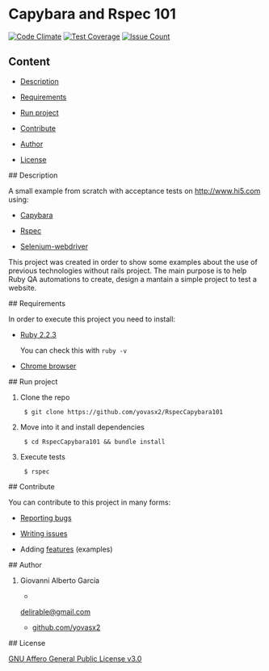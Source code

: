 # Capybara and Rspec 101

[![Code Climate](https://codeclimate.com/github/yovasx2/RspecCapybara101/badges/gpa.svg)](https://codeclimate.com/github/yovasx2/RspecCapybara101)
[![Test Coverage](https://codeclimate.com/github/yovasx2/RspecCapybara101/badges/coverage.svg)](https://codeclimate.com/github/yovasx2/RspecCapybara101/coverage)
[![Issue Count](https://codeclimate.com/github/yovasx2/RspecCapybara101/badges/issue_count.svg)](https://codeclimate.com/github/yovasx2/RspecCapybara101)

## Content

* [Description](#description)

* [Requirements](#requirements)

* [Run project](#run-project)

* [Contribute](#contribute)

* [Author](#author)

* [License](#license)

<a name="description"/>
## Description

A small example from scratch with acceptance tests on http://www.hi5.com using:

* [Capybara](https://github.com/jnicklas/capybara)

* [Rspec](https://github.com/rspec/rspec)

* [Selenium-webdriver](https://github.com/SeleniumHQ/selenium/tree/master/rb)

This project was created in order to show some examples about the use of previous technologies without rails project. The main purpose is to help Ruby QA automations to create, design a mantain a simple project to test a website. 

<a name="requirements"/>
## Requirements

In order to execute this project you need to install: 

* [Ruby 2.2.3](https://www.ruby-lang.org/es/news/2015/08/18/ruby-2-2-3-released/)

  You can check this with `ruby -v`

* [Chrome browser](https://www.google.com.mx/chrome/browser/desktop/)

<a name="run-project"/>
## Run project

1. Clone the repo

    	$ git clone https://github.com/yovasx2/RspecCapybara101

2. Move into it and install dependencies

		$ cd RspecCapybara101 && bundle install

3. Execute tests

		$ rspec


<a name="contribute"/>
## Contribute

You can contribute to this project in many forms:

* [Reporting bugs](https://github.com/yovasx2/RspecCapybara101/issues)

* [Writing issues](https://github.com/yovasx2/RspecCapybara101/issues)

* Adding [features](https://github.com/yovasx2/RspecCapybara101/pulls) (examples)

<a name="author"/>
## Author

1. Giovanni Alberto García 

    * <a href="mailto:delirable@gmail.com">
    delirable@gmail.com</a>

    * [github.com/yovasx2](http://github.com/yovasx2)

<a name="license"/>
## License

[GNU Affero General Public License v3.0](http://choosealicense.com/licenses/agpl-3.0/)
